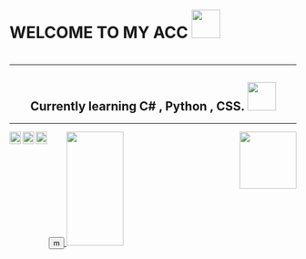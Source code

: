 <h1>WELCOME TO MY ACC <img src=https://s3.getstickerpack.com/storage/uploads/sticker-pack/genshin-impact-nahida/sticker_1.png?19c9118b64e41b7dbb81838878d341ee&d=200x200 width=50px height=50px><h1>
<hr>

<h2><center>
Currently learning C# , Python , CSS. <img src="https://malibu.sfo3.cdn.digitaloceanspaces.com/2022/12/06/file_10421033_512x512.webp" width=50px height=50px> </center></h2>
<hr>
<img src="https://static-00.iconduck.com/assets.00/c-sharp-c-icon-456x512-9sej0lrz.png" height=22px width=20px align="left"> <img src="https://cdn-icons-png.flaticon.com/512/5968/5968350.png" height=22px width=20px align="left">  <img src="https://cdn-icons-png.flaticon.com/512/732/732212.png" height=22px width=20px align="left">

  
<img src="https://static.wikia.nocookie.net/gensin-impact/images/e/e4/Icon_Emoji_Paimon%27s_Paintings_19_Nahida_3.png/revision/latest/scale-to-width-down/250?cb=20221124043005"  align="right" width=100px height=100px>
  
  <a href="https://i.pinimg.com/736x/11/a6/4e/11a64e3669f7fd6a8931c96184f04c31.jpg">
    <button>m</button>
  </a>
<img src="https://64.media.tumblr.com/b20f3ae5f6fcc429ed986562bc45635e/tumblr_onsv5zJafI1u6i8k5o1_500.gif" width=100px height=200px>


